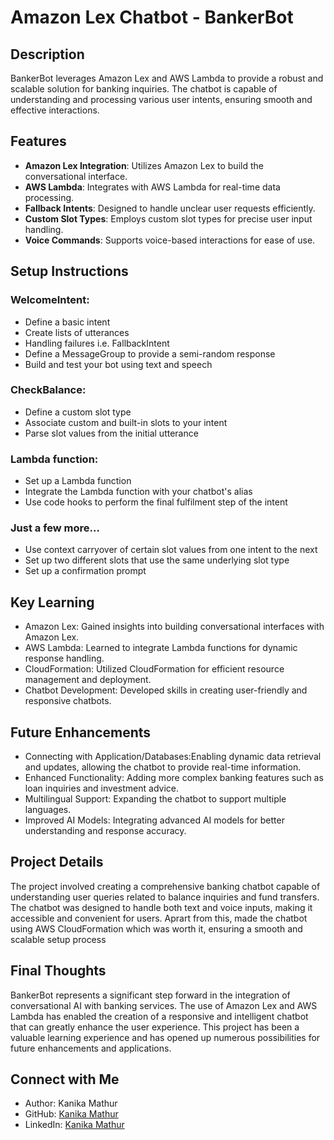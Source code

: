 # Amazon Lex Chatbot -  BankerBot

## Description

BankerBot leverages Amazon Lex and AWS Lambda to provide a robust and scalable solution for banking inquiries. The chatbot is capable of understanding and processing various user intents, ensuring smooth and effective interactions.

## Features

- **Amazon Lex Integration**: Utilizes Amazon Lex to build the conversational interface.
- **AWS Lambda**: Integrates with AWS Lambda for real-time data processing.
- **Fallback Intents**: Designed to handle unclear user requests efficiently.
- **Custom Slot Types**: Employs custom slot types for precise user input handling.
- **Voice Commands**: Supports voice-based interactions for ease of use.

## Setup Instructions

### WelcomeIntent:
- Define a basic intent
- Create lists of utterances
- Handling failures i.e. FallbackIntent
- Define a MessageGroup to provide a semi-random response
- Build and test your bot using text and speech

### CheckBalance:
- Define a custom slot type
- Associate custom and built-in slots to your intent
- Parse slot values from the initial utterance
  
### Lambda function:
- Set up a Lambda function
- Integrate the Lambda function with your chatbot's alias
- Use code hooks to perform the final fulfilment step of the intent

### Just a few more...
- Use context carryover of certain slot values from one intent to the next
- Set up two different slots that use the same underlying slot type
- Set up a confirmation prompt

## Key Learning
- Amazon Lex: Gained insights into building conversational interfaces with Amazon Lex.
- AWS Lambda: Learned to integrate Lambda functions for dynamic response handling.
- CloudFormation: Utilized CloudFormation for efficient resource management and deployment.
- Chatbot Development: Developed skills in creating user-friendly and responsive chatbots.
  
## Future Enhancements
- Connecting with Application/Databases:Enabling dynamic data retrieval and updates, allowing the chatbot to provide real-time information.
- Enhanced Functionality: Adding more complex banking features such as loan inquiries and investment advice.
- Multilingual Support: Expanding the chatbot to support multiple languages.
- Improved AI Models: Integrating advanced AI models for better understanding and response accuracy.

## Project Details
The project involved creating a comprehensive banking chatbot capable of understanding user queries related to balance inquiries and fund transfers. The chatbot was designed to handle both text and voice inputs, making it accessible and convenient for users. Aprart from this, made the chatbot using AWS CloudFormation which was worth it, ensuring a smooth and scalable setup process
‍
## Final Thoughts
BankerBot represents a significant step forward in the integration of conversational AI with banking services. The use of Amazon Lex and AWS Lambda has enabled the creation of a responsive and intelligent chatbot that can greatly enhance the user experience. This project has been a valuable learning experience and has opened up numerous possibilities for future enhancements and applications.

## Connect with Me

- Author: Kanika Mathur
- GitHub: [Kanika Mathur](https://github.com/KanikaGenesis)
- LinkedIn: [Kanika Mathur](https://www.linkedin.com/in/kanika-mathur-083080121/)
